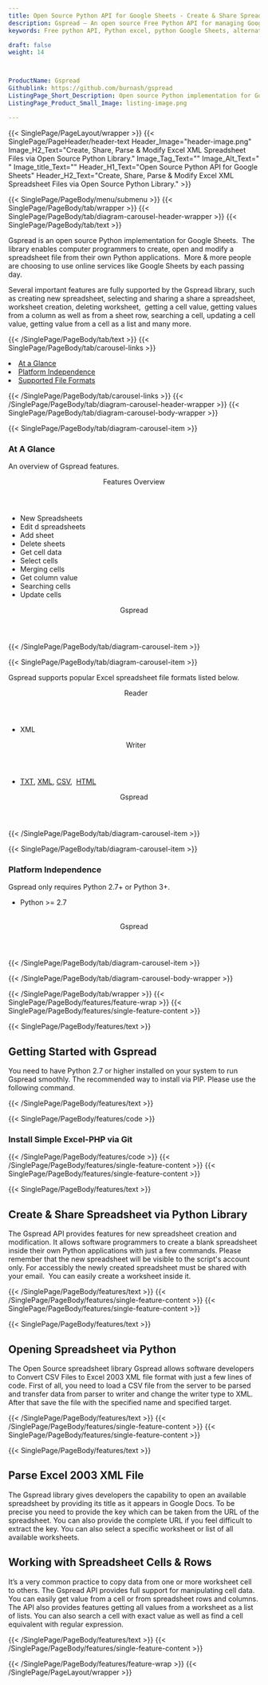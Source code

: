 ```yaml
---
title: Open Source Python API for Google Sheets - Create & Share Spreadsheet
description: Gspread – An open source Free Python API for managing Google Sheets. Developers can create, modify, share and parse Excel XML Spreadsheets via Python library.
keywords: Free python API, Python excel, python Google Sheets, alternative to MS Excel, python XML library, python Share Excel XML file, python Excel API, python Spreadsheets API, Read XML file, parse Excel XML Spreadsheets, merging Excel XML spreadsheets, read excel XML files,  generate Excel files

draft: false
weight: 14



ProductName: Gspread
Githublink: https://github.com/burnash/gspread
ListingPage_Short_Description: Open source Python implementation for Google Sheets. Create, open and modify spreadsheet files from their own Python applications.
ListingPage_Product_Small_Image: listing-image.png 

---
```


{{< SinglePage/PageLayout/wrapper >}}
{{< SinglePage/PageHeader/header-text
Header_Image="header-image.png"
Image_H2_Text="Create, Share, Parse & Modify Excel XML Spreadsheet Files via Open Source Python Library."
Image_Tag_Text=""
Image_Alt_Text=" "
Image_title_Text=""
Header_H1_Text="Open Source Python API for Google Sheets"
Header_H2_Text="Create, Share, Parse & Modify Excel XML Spreadsheet Files via Open Source Python Library." >}}

{{< SinglePage/PageBody/menu/submenu >}}
{{< SinglePage/PageBody/tab/wrapper >}}
{{< SinglePage/PageBody/tab/diagram-carousel-header-wrapper >}}
{{< SinglePage/PageBody/tab/text >}}



<p>Gspread is an open source Python implementation for Google Sheets.  The library enables computer programmers to create, open and modify a spreadsheet file from their own Python applications.  More & more people are choosing to use online services like Google Sheets by each passing day.  </p>
<p>Several important features are fully supported by the Gspread library, such as creating new spreadsheet, selecting and sharing a share a spreadsheet, worksheet creation, deleting worksheet,  getting a cell value, getting values from a column as well as from a sheet row, searching a cell, updating a cell value, getting value from a cell as a list and many more.</p>

{{< /SinglePage/PageBody/tab/text >}}
{{< SinglePage/PageBody/tab/carousel-links >}}

<li data-target="#diagramcarousel" data-slide-to="0"><a href="#">At a Glance</a></li>
<li data-target="#diagramcarousel" data-slide-to="2"><a href="#">Platform Independence</a></li>
<li data-target="#diagramcarousel" data-slide-to="1"><a class="activetab" href="#">Supported File Formats</a></li>


{{< /SinglePage/PageBody/tab/carousel-links >}}
{{< /SinglePage/PageBody/tab/diagram-carousel-header-wrapper >}}
{{< SinglePage/PageBody/tab/diagram-carousel-body-wrapper >}}

{{< SinglePage/PageBody/tab/diagram-carousel-item >}}
<h3>At A Glance</h3>
<p>An overview of Gspread features.</p>
<div class="diagram1 d1-poi">
<div class="d1-row">
<div class="d1-col d1-left"><header>Features Overview</header>
<ul>
<li>New Spreadsheets</li>
<li>Edit d spreadsheets</li>
<li>Add sheet</li>
<li>Delete sheets</li>
<li>Get cell data</li>
<li>Select cells</li>
<li>Merging cells</li>
<li>Get column value</li>
<li>Searching cells</li>
<li>Update cells</li>
</ul>
</div>
</div>
<div class="d1-logo" style="border: none;"><!--<img src='listing-image.png' alt="Compression APIs for .NET" />--><header>Gspread</header><footer><small></small></footer></div>
<!--/logo--></div>
<!--/diagram1-->
{{< /SinglePage/PageBody/tab/diagram-carousel-item >}}

{{< SinglePage/PageBody/tab/diagram-carousel-item >}}
<p>Gspread supports popular Excel spreadsheet file formats listed below.</p>
<div class="diagram1 d2  d1-poi">
<div class="d1-row">
<div class="d1-col d1-left"><header><i class="fa fa-arrows-v "> </i> Reader</header>
<ul>
<li>XML</li>
</ul>
</div>
<!--/left-->
<div class="d1-col d1-right"><header><i class="fa  fa-long-arrow-down"> </i> Writer</header>
<ul>
<li><a href="https://docs.fileformat.com/word-processing/txt/">TXT</a>, <a href="https://docs.fileformat.com/web/xml/">XML</a>, <a href="https://docs.fileformat.com/spreadsheet/csv/">CSV</a>, 
<a href="https://docs.fileformat.com/web/html/">HTML</a></li>
</ul>
</div>
<!--/right--></div>
<!--/row-->
<div class="d1-logo" style="border: none;"><!--<img src='listing-image.png' alt="Compression APIs for .NET" />--><header>Gspread</header><footer><small></small></footer></div>
<!--/logo--></div>
<!--/diagram2-->
{{< /SinglePage/PageBody/tab/diagram-carousel-item >}}

{{< SinglePage/PageBody/tab/diagram-carousel-item >}}
<h3>Platform Independence</h3>
<p>Gspread only requires Python 2.7+ or Python 3+.</p>
<div class="diagram1 d1-poi">
<div class="d1-row">
<div class="d1-col d1-left">
<ul>
<li>Python &gt;= 2.7 </li>
</ul>
</div>
<!--/left-->
<div class="d1-col d1-right"> </div>
<!--/right--></div>
<!--/row-->
<div class="d1-logo" style="border: none;"><!--<img src='listing-image.png' alt="Compression APIs for .NET" />--><header>Gspread</header><footer><small></small></footer></div>
<!--/logo--></div>
<!--/diagram2 -->
{{< /SinglePage/PageBody/tab/diagram-carousel-item >}}

{{< /SinglePage/PageBody/tab/diagram-carousel-body-wrapper >}}

{{< /SinglePage/PageBody/tab/wrapper >}}
{{< SinglePage/PageBody/features/feature-wrap >}}
{{< SinglePage/PageBody/features/single-feature-content >}}

{{< SinglePage/PageBody/features/text >}}
<h2 class="h2title">Getting Started with Gspread</h2>
<p>You need to have Python 2.7 or higher installed on your system to run Gspread smoothly. The recommended way to install via PIP. Please use the following command.</p>
{{< /SinglePage/PageBody/features/text >}}

{{< SinglePage/PageBody/features/code >}}
<h3>Install Simple Excel-PHP via Git</h3>

{{< /SinglePage/PageBody/features/code >}}
{{< /SinglePage/PageBody/features/single-feature-content >}}
{{< SinglePage/PageBody/features/single-feature-content >}}

{{< SinglePage/PageBody/features/text >}}
<h2 class="h2title">Create & Share Spreadsheet via Python Library</h2>
<p>The Gspread API provides features for new spreadsheet creation and modification. It allows software programmers to create a blank spreadsheet inside their own Python applications with just a few commands. Please remember that the new spreadsheet will be visible to the script's account only. For accessibly the newly created spreadsheet must be shared with your email.  You can easily create a worksheet inside it.</p>

{{< /SinglePage/PageBody/features/text >}}
{{< /SinglePage/PageBody/features/single-feature-content >}}
{{< SinglePage/PageBody/features/single-feature-content >}}

{{< SinglePage/PageBody/features/text >}}
<h2 class="h2title">Opening Spreadsheet via Python</h2>
<p>The Open Source spreadsheet library Gspread allows software developers to Convert CSV Files to Excel 2003 XML file format with just a few lines of code. First of all, you need to load a CSV file from the server to be parsed and transfer data from parser to writer and change the writer type to XML. After that save the file with the specified name and specified target.</p>

{{< /SinglePage/PageBody/features/text >}}
{{< /SinglePage/PageBody/features/single-feature-content >}}
{{< SinglePage/PageBody/features/single-feature-content >}}

{{< SinglePage/PageBody/features/text >}}
<h2 class="h2title">Parse Excel 2003 XML File</h2>
<p>The Gspread library gives developers the capability to open an available spreadsheet by providing its title as it appears in Google Docs. To be precise you need to provide the key which can be taken from the URL of the spreadsheet. You can also provide the complete URL if you feel difficult to extract the key. You can also select a specific worksheet or list of all available worksheets.</p>
<h2 class="h2title">Working with Spreadsheet Cells & Rows</h2>
<p>It’s a very common practice to copy data from one or more worksheet cell to others. The Gspread API provides full support for manipulating cell data.  You can easily get value from a cell or from spreadsheet rows and columns. The API also provides features getting all values from a worksheet as a list of lists. You can also search a cell with exact value as well as find a cell equivalent with regular expression.</p>

{{< /SinglePage/PageBody/features/text >}}
{{< /SinglePage/PageBody/features/single-feature-content >}}

{{< /SinglePage/PageBody/features/feature-wrap >}}
{{< /SinglePage/PageLayout/wrapper >}}